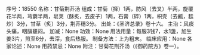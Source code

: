 序号：18550
名称：甘菊荆芥汤
组成：甘菊（择）1两，防风（去叉）半两，旋覆花半两，芎藭半两，皂荚（酥炙，去皮子）1两，石膏（碎）1两，枳壳（去瓤，麸炒）3分，甘草（炙）3分，荆芥穗3分。
出处：《圣济总录》卷十六。
主治：风痰头痛，咽膈壅闷。
加减：None
功效：None
用法用量：每服3钱7，水1盏，加生姜3片，煎至6分，去滓，食后热服。
制备方法：上为粗末。
临床应用：None
各家论述：None
用药禁忌：None
附注：甘菊花荆芥汤（《御药院方》卷一）。
